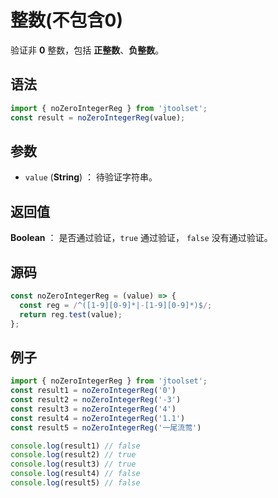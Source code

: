 

# 整数(不包含0)

验证非 **0** 整数，包括 **正整数**、**负整数**。

## 语法

```js
import { noZeroIntegerReg } from 'jtoolset';
const result = noZeroIntegerReg(value);
```

## 参数

- `value` (**String**) ： 待验证字符串。

## 返回值

**Boolean** ： 是否通过验证，`true` 通过验证， `false` 没有通过验证。

## 源码

```js
const noZeroIntegerReg = (value) => {
  const reg = /^([1-9][0-9]*|-[1-9][0-9]*)$/;
  return reg.test(value);
};
```

## 例子

```js
import { noZeroIntegerReg } from 'jtoolset';
const result1 = noZeroIntegerReg('0')
const result2 = noZeroIntegerReg('-3')
const result3 = noZeroIntegerReg('4')
const result4 = noZeroIntegerReg('1.1')
const result5 = noZeroIntegerReg('一尾流莺')

console.log(result1) // false
console.log(result2) // true
console.log(result3) // true
console.log(result4) // false
console.log(result5) // false
```
